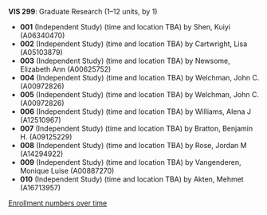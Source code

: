 **VIS 299**: Graduate Research (1–12 units, by 1)

- **001** (Independent Study) (time and location TBA) by Shen, Kuiyi (A06340470)
- **002** (Independent Study) (time and location TBA) by Cartwright, Lisa (A05103879)
- **003** (Independent Study) (time and location TBA) by Newsome, Elizabeth Ann (A00625752)
- **004** (Independent Study) (time and location TBA) by Welchman, John C. (A00972826)
- **005** (Independent Study) (time and location TBA) by Welchman, John C. (A00972826)
- **006** (Independent Study) (time and location TBA) by Williams, Alena J (A12510967)
- **007** (Independent Study) (time and location TBA) by Bratton, Benjamin H. (A09125229)
- **008** (Independent Study) (time and location TBA) by Rose, Jordan M (A14294922)
- **009** (Independent Study) (time and location TBA) by Vangenderen, Monique Luise (A00887270)
- **010** (Independent Study) (time and location TBA) by Akten, Mehmet (A16713957)

[Enrollment numbers over time](./VIS299.tsv)
